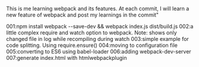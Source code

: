 This is me learning webpack and its features. At each commit, I will learn a new feature of webpack and post my learnings in the commit"

001:npm install webpack --save-dev && webpack index.js dist/build.js
002:a little complex require and watch option to webpack. Note: shows only changed file in log while recompiling during watch
003:simple example for code splitting. Using require.ensure()
004:moving to configuration file
005:converting to ES6 using babel-loader
006:adding webpack-dev-server
007:generate index.html with htmlwebpackplugin
